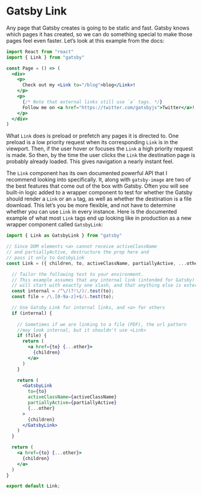 # Gatsby Link

Any page that Gatsby creates is going to be static and fast. Gatsby knows which pages it has created, so we can do something special to make those pages feel even faster. Let’s look at this example from the docs:

```jsx
import React from "react"
import { Link } from "gatsby"

const Page = () => (
  <div>
    <p>
      Check out my <Link to="/blog">blog</Link>!
    </p>
    <p>
      {/* Note that external links still use `a` tags. */}
      Follow me on <a href="https://twitter.com/gatsbyjs">Twitter</a>!
    </p>
  </div>
)
```

What `Link` does is preload or prefetch any pages it is directed to. One preload is a low priority request when its corresponding `Link` is in the viewport. Then, if the user hover or focuses the `Link` a high priority request is made. So then, by the time the user clicks the `Link` the destination page is probably already loaded. This gives navigation a nearly instant feel.

The `Link` component has its own documented powerful API that I recommend looking into specifically. It, along with `gatsby-image` are two of the best features that come out of the box with Gatsby. Often you will see built-in logic added to a wrapper component to test for whether the Gatsby should render a `Link` or an `a` tag, as well as whether the destination is a file download. This let’s you be more flexible, and not have to determine whether you can use `Link` in every instance. Here is the documented example of what most `Link` tags end up looking like in production as a new wrapper component called `GatsbyLink`:

```jsx
import { Link as GatsbyLink } from "gatsby"

// Since DOM elements <a> cannot receive activeClassName
// and partiallyActive, destructure the prop here and
// pass it only to GatsbyLink
const Link = ({ children, to, activeClassName, partiallyActive, ...other }) => {

  // Tailor the following test to your environment.
  // This example assumes that any internal link (intended for Gatsby)
  // will start with exactly one slash, and that anything else is external.
  const internal = /^\/(?!\/)/.test(to);
  const file = /\.[0-9a-z]+$/i.test(to);

  // Use Gatsby Link for internal links, and <a> for others
  if (internal) {
  
    // Sometimes if we are linking to a file (PDF), the url pattern
    //may look internal, but it shouldn't use <Link>
    if (file) {
      return (
        <a href={to} {...other}>
          {children}
        </a>
      )
    }

    return (
      <GatsbyLink
        to={to}
        activeClassName={activeClassName}
        partiallyActive={partiallyActive}
        {...other}
      >
        {children}
      </GatsbyLink>
    )
  }

  return (
    <a href={to} {...other}>
      {children}
    </a>
  )
}

export default Link;
```


